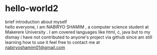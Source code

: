 # hello-world2
brief introduction about myself  
hello everyone,
i am NABIRYO SHAMIM , a computer science student at Makerere University . 
I am covered languages like html, c, java but to my dismay i have not contributed to anyone's project via github since am still learning how to use it
feel free to contact me at nabiryoshamim01@gmail.com

